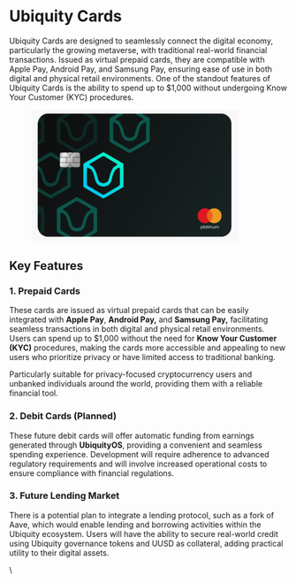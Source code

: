 # Ubiquity Cards

Ubiquity Cards are designed to seamlessly connect the digital economy, particularly the growing metaverse, with traditional real-world financial transactions. Issued as virtual prepaid cards, they are compatible with Apple Pay, Android Pay, and Samsung Pay, ensuring ease of use in both digital and physical retail environments. One of the standout features of Ubiquity Cards is the ability to spend up to $1,000 without undergoing Know Your Customer (KYC) procedures.

<figure><img src="../../.gitbook/assets/image (1) (1) (1).png" alt="" width="375"><figcaption></figcaption></figure>

## **Key Features**

### **1. Prepaid Cards**

These cards are issued as virtual prepaid cards that can be easily integrated with **Apple Pay**, **Android Pay,** and **Samsung Pay,** facilitating seamless transactions in both digital and physical retail environments. Users can spend up to $1,000 without the need for **Know Your Customer (KYC)** procedures, making the cards more accessible and appealing to new users who prioritize privacy or have limited access to traditional banking.

Particularly suitable for privacy-focused cryptocurrency users and unbanked individuals around the world, providing them with a reliable financial tool.

### **2. Debit Cards (Planned)**

These future debit cards will offer automatic funding from earnings generated through **UbiquityOS**, providing a convenient and seamless spending experience. Development will require adherence to advanced regulatory requirements and will involve increased operational costs to ensure compliance with financial regulations.

### **3. Future Lending Market**

There is a potential plan to integrate a lending protocol, such as a fork of Aave, which would enable lending and borrowing activities within the Ubiquity ecosystem. Users will have the ability to secure real-world credit using Ubiquity governance tokens and UUSD as collateral, adding practical utility to their digital assets.

\
